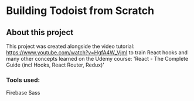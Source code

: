 # Building Todoist from Scratch

## About this project

This project was created alongside the video tutorial: https://www.youtube.com/watch?v=HgfA4W_VjmI to train React hooks and many other concepts learned on the Udemy course: 'React - The Complete Guide (incl Hooks, React Router, Redux)'

### Tools used:

Firebase
Sass
